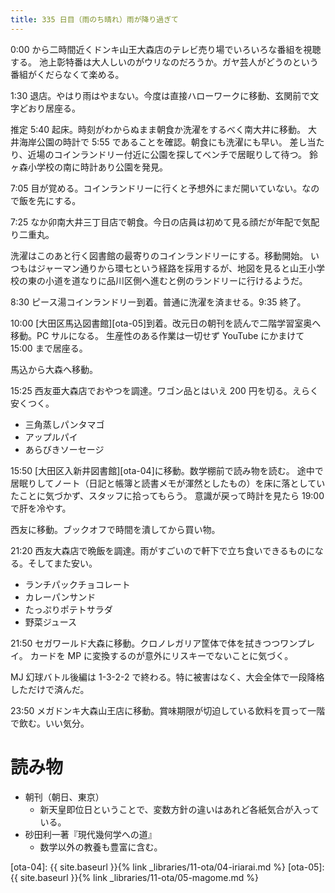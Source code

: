 ```yaml
---
title: 335 日目（雨のち晴れ）雨が降り過ぎて
---
```


0:00 から二時間近くドンキ山王大森店のテレビ売り場でいろいろな番組を視聴する。
池上彰特番は大人しいのがウリなのだろうか。ガヤ芸人がどうのという番組がくだらなくて楽める。

1:30 退店。やはり雨はやまない。今度は直接ハローワークに移動、玄関前で文字どおり居座る。

推定 5:40 起床。時刻がわからぬまま朝食か洗濯をするべく南大井に移動。
大井海岸公園の時計で 5:55 であることを確認。朝食にも洗濯にも早い。
差し当たり、近場のコインランドリー付近に公園を探してベンチで居眠りして待つ。
鈴ヶ森小学校の南に時計あり公園を発見。

7:05 目が覚める。コインランドリーに行くと予想外にまだ開いていない。なので飯を先にする。

7:25 なか卯南大井三丁目店で朝食。今日の店員は初めて見る顔だが年配で気配り二重丸。

洗濯はこのあと行く図書館の最寄りのコインランドリーにする。移動開始。
いつもはジャーマン通りから環七という経路を採用するが、地図を見ると山王小学校の東の小道を道なりに品川区側へ進むと例のランドリーに行けるようだ。

8:30 ピース湯コインランドリー到着。普通に洗濯を済ませる。9:35 終了。

10:00 [大田区馬込図書館][ota-05]到着。改元日の朝刊を読んで二階学習室奥へ移動。PC サルになる。
生産性のある作業は一切せず YouTube にかまけて 15:00 まで居座る。

馬込から大森へ移動。

15:25 西友亜大森店でおやつを調達。ワゴン品とはいえ 200 円を切る。えらく安くつく。
* 三角蒸しパンタマゴ
* アップルパイ
* あらびきソーセージ

15:50 [大田区入新井図書館][ota-04]に移動。数学棚前で読み物を読む。
途中で居眠りしてノート（日記と帳簿と読書メモが渾然としたもの）を床に落としていたことに気づかず、スタッフに拾ってもらう。
意識が戻って時計を見たら 19:00 で肝を冷やす。

西友に移動。ブックオフで時間を潰してから買い物。

21:20 西友大森店で晩飯を調達。雨がすごいので軒下で立ち食いできるものになる。そしてまた安い。
* ランチパックチョコレート
* カレーパンサンド
* たっぷりポテトサラダ
* 野菜ジュース

21:50 セガワールド大森に移動。クロノレガリア筐体で体を拭きつつワンプレイ。
カードを MP に変換するのが意外にリスキーでないことに気づく。

MJ 幻球バトル後編は 1-3-2-2 で終わる。特に被害はなく、大会全体で一段降格しただけで済んだ。

23:50 メガドンキ大森山王店に移動。賞味期限が切迫している飲料を買って一階で飲む。いい気分。

# 読み物

* 朝刊（朝日、東京）
  * 新天皇即位日ということで、変数方針の違いはあれど各紙気合が入っている。
* 砂田利一著『現代幾何学への道』
  * 数学以外の教養も豊富に含む。

[ota-04]: {{ site.baseurl }}{% link _libraries/11-ota/04-iriarai.md %}
[ota-05]: {{ site.baseurl }}{% link _libraries/11-ota/05-magome.md %}
